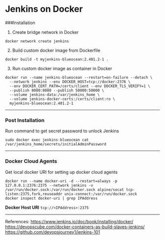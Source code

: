 # Jenkins on Docker #


###Installation
1. Create bridge network in Docker
```
docker network create jenkins
```

2. Build custom docker image from Dockerfile
```
docker build -t myjenkins-blueocean:2.401.2-1 .
```

3. Run custom docker image as container in Docker
```
docker run --name jenkins-blueocean --restart=on-failure --detach \
  --network jenkins --env DOCKER_HOST=tcp://docker:2376 \
  --env DOCKER_CERT_PATH=/certs/client --env DOCKER_TLS_VERIFY=1 \
  --publish 8080:8080 --publish 50000:50000 \
  --volume jenkins-data:/var/jenkins_home \
  --volume jenkins-docker-certs:/certs/client:ro \
  myjenkins-blueocean:2.401.2-1
```
---
### Post Installation ###
Run command to get secret password to unlock Jenkins
```
sudo docker exec jenkins-blueocean cat /var/jenkins_home/secrets/initialAdminPassword
```
---

### Docker Cloud Agents ###
Get local docker URI for setting up docker cloud agents

```
docker run --name docker-uri -d --restart=always -p 127.0.0.1:2376:2375 --network jenkins -v /var/run/docker.sock:/var/run/docker.sock alpine/socat tcp-listen:2375,fork,reuseaddr unix-connect:/var/run/docker.sock
docker inspect docker-uri | grep IPAddress
```

**Docker Host URI**
`tcp://<IPAddress>:2375`
<br>

---
References:
https://www.jenkins.io/doc/book/installing/docker/
https://devopscube.com/docker-containers-as-build-slaves-jenkins/
https://github.com/devopsjourney1/jenkins-101